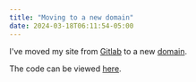 ```yaml
---
title: "Moving to a new domain"
date: 2024-03-18T06:11:54-05:00
---
```

I've moved my site from [Gitlab](https://hhgarland.gitlab.io) to a new [domain](https://hhgarland.me).

The code can be viewed [here](https://github.com/hhgarland/hhgarland.me).
